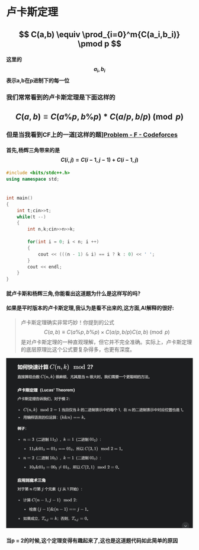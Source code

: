 # 卢卡斯定理

## $$ C(a,b) \equiv \prod_{i=0}^m{C(a_i,b_i)} \pmod p $$

#### 这里的$$ a_i, b_i $$ 表示a,b在p进制下的每一位

### 我们常常看到的卢卡斯定理是下面这样的

## $$ C(a,b) \equiv C(a\%p,b\%p)*C(a/p,b/p) \pmod p $$

### 但是当我看到CF上的一道[这样的题][Problem - F - Codeforces](https://codeforces.com/contest/2072/problem/F)

#### 首先,杨辉三角带来的是 $$ C(i,j) = C(i-1,j - 1) + C(i - 1,j) $$

```cpp
#include <bits/stdc++.h>
using namespace std;


int main()
{
    int t;cin>>t;
    while(t --)
    {
        int n,k;cin>>n>>k;

        for(int i = 0; i < n; i ++)
        {
            cout << (((n - 1) & i) == i ? k : 0) << ' ';
        }
        cout << endl;
    }
}
```

#### 就卢卡斯和杨辉三角,你能看出这道题为什么是这样写的吗?

#### 如果是平时版本的卢卡斯定理,我认为是看不出来的,这方面,AI解释的很好:

> 卢卡斯定理确实非常巧妙！你提到的公式 $$ C(a,b)  \equiv C(a\%p,b\%p)×C(a/p,b/p) C(a, b) \pmod p $$ 是对卢卡斯定理的一种直观理解，但它并不完全准确。实际上，卢卡斯定理的底层原理比这个公式要复杂得多，也更有深度。

![](./photos/lks.png)

#### 当p = 2的时候,这个定理变得有趣起来了,这也是这道题代码如此简单的原因